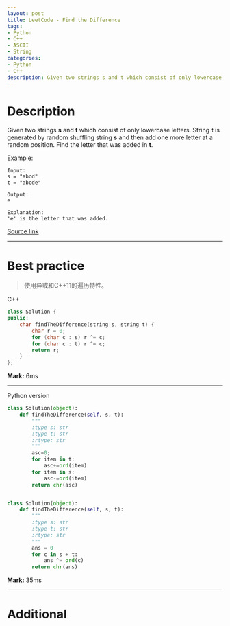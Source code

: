 ```yaml
---
layout: post
title: LeetCode - Find the Difference
tags:
- Python
- C++
- ASCII
- String
categories:
- Python
- C++
description: Given two strings s and t which consist of only lowercase letters.String t is generated by random shuffling string s and then add one more letter at a random position. Find the letter that was added in t.
---
```



# Description
Given two strings **s** and **t** which consist of only lowercase letters.
String **t** is generated by random shuffling string **s** and then add one more letter at a random position.
Find the letter that was added in **t**.

Example:

```
Input:
s = "abcd"
t = "abcde"

Output:
e

Explanation:
'e' is the letter that was added.
```

[Source link](https://leetcode.com/problems/find-the-difference/#/description)

__________

# Best practice

>使用异或和C++11的遍历特性。

C++

```c++
class Solution {
public:
	char findTheDifference(string s, string t) {
		char r = 0;
		for (char c : s) r ^= c;
		for (char c : t) r ^= c;
		return r;
	}
};
```

**Mark:** 6ms

****



Python version

```python
class Solution(object):
    def findTheDifference(self, s, t):
        """
        :type s: str
        :type t: str
        :rtype: str
        """
        asc=0;
        for item in t:
            asc+=ord(item)
        for item in s:
            asc-=ord(item)
        return chr(asc)


class Solution(object):
    def findTheDifference(self, s, t):
        """
        :type s: str
        :type t: str
        :rtype: str
        """
        ans = 0
        for c in s + t:
            ans ^= ord(c)
        return chr(ans)
```

**Mark:** 35ms

__________
# Additional
